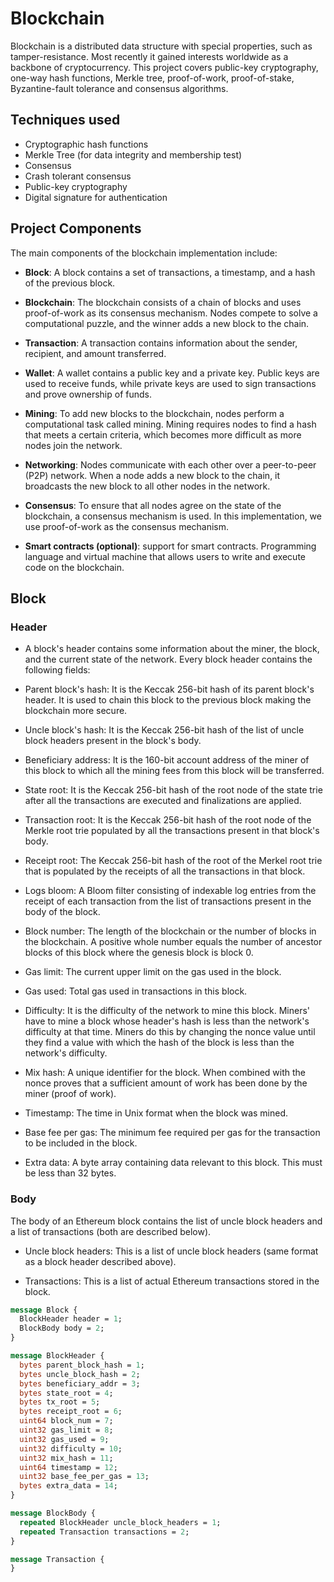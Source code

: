# Blockchain 

Blockchain is a distributed data structure with special properties, such as tamper-resistance. Most recently it gained interests worldwide as a backbone of cryptocurrency. This project covers public-key cryptography, one-way hash functions, Merkle tree, proof-of-work, proof-of-stake, Byzantine-fault tolerance and consensus algorithms.

## Techniques used 

- Cryptographic hash functions 
- Merkle Tree (for data integrity and membership test) 
- Consensus
- Crash tolerant consensus 
- Public-key cryptography 
- Digital signature for authentication 

## Project Components  
The main components of the blockchain implementation include:

- **Block**: A block contains a set of transactions, a timestamp, and a hash of the previous block.

- **Blockchain**: The blockchain consists of a chain of blocks and uses proof-of-work as its consensus mechanism. Nodes compete to solve a computational puzzle, and the winner adds a new block to the chain.

- **Transaction**: A transaction contains information about the sender, recipient, and amount transferred.

- **Wallet**: A wallet contains a public key and a private key. Public keys are used to receive funds, while private keys are used to sign transactions and prove ownership of funds.

- **Mining**: To add new blocks to the blockchain, nodes perform a computational task called mining. Mining requires nodes to find a hash that meets a certain criteria, which becomes more difficult as more nodes join the network.

- **Networking**: Nodes communicate with each other over a peer-to-peer (P2P) network. When a node adds a new block to the chain, it broadcasts the new block to all other nodes in the network.

- **Consensus**: To ensure that all nodes agree on the state of the blockchain, a consensus mechanism is used. In this implementation, we use proof-of-work as the consensus mechanism.

- **Smart contracts (optional)**: support for smart contracts. Programming language and virtual machine that allows users to write and execute code on the blockchain.

## Block

### Header
- A block's header contains some information about the miner, the block, and the current state of the network. Every block header contains the following fields:

- Parent block's hash: It is the Keccak 256-bit hash of its parent block's header. It is used to chain this block to the previous block making the blockchain more secure.

- Uncle block's hash: It is the Keccak 256-bit hash of the list of uncle block headers present in the block's body.

- Beneficiary address: It is the 160-bit account address of the miner of this block to which all the mining fees from this block will be transferred.

- State root: It is the Keccak 256-bit hash of the root node of the state trie after all the transactions are executed and finalizations are applied.

- Transaction root: It is the Keccak 256-bit hash of the root node of the Merkle root trie populated by all the transactions present in that block's body.

- Receipt root: The Keccak 256-bit hash of the root of the Merkel root trie that is populated by the receipts of all the transactions in that block.

- Logs bloom: A Bloom filter consisting of indexable log entries from the receipt of each transaction from the list of transactions present in the body of the block.

- Block number: The length of the blockchain or the number of blocks in the blockchain. A positive whole number equals the number of ancestor blocks of this block where the genesis block is block 0.

- Gas limit: The current upper limit on the gas used in the block.

- Gas used: Total gas used in transactions in this block.

- Difficulty: It is the difficulty of the network to mine this block. Miners' have to mine a block whose header's hash is less than the network's difficulty at that time. Miners do this by changing the nonce value until they find a value with which the hash of the block is less than the network's difficulty.

- Mix hash: A unique identifier for the block. When combined with the nonce proves that a sufficient amount of work has been done by the miner (proof of work).

- Timestamp: The time in Unix format when the block was mined.

- Base fee per gas: The minimum fee required per gas for the transaction to be included in the block.

- Extra data: A byte array containing data relevant to this block. This must be less than 32 bytes.

### Body
The body of an Ethereum block contains the list of uncle block headers and a list of transactions (both are described below).

- Uncle block headers: This is a list of uncle block headers (same format as a block header described above).

- Transactions: This is a list of actual Ethereum transactions stored in the block.


```proto
message Block {
  BlockHeader header = 1;
  BlockBody body = 2;
}

message BlockHeader {
  bytes parent_block_hash = 1;
  bytes uncle_block_hash = 2;
  bytes beneficiary_addr = 3;
  bytes state_root = 4;
  bytes tx_root = 5;
  bytes receipt_root = 6;
  uint64 block_num = 7;
  uint32 gas_limit = 8;
  uint32 gas_used = 9;
  uint32 difficulty = 10;
  uint32 mix_hash = 11;
  uint64 timestamp = 12;
  uint32 base_fee_per_gas = 13;
  bytes extra_data = 14;
}

message BlockBody {
  repeated BlockHeader uncle_block_headers = 1;
  repeated Transaction transactions = 2;
}

message Transaction {
}
```
